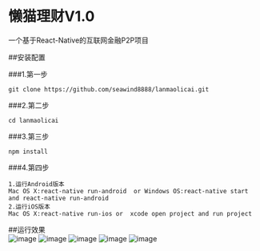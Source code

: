 # 懒猫理财V1.0
一个基于React-Native的互联网金融P2P项目

##安装配置

###1.第一步
```
git clone https://github.com/seawind8888/lanmaolicai.git
```
###2.第二步
```
cd lanmaolicai
```
###3.第三步
```
npm install
```
###4.第四步
```
1.运行Android版本
Mac OS X:react-native run-android  or Windows OS:react-native start and react-native run-android
2.运行iOS版本
Mac OS X:react-native run-ios or  xcode open project and run project
```
##运行效果 
<br/>
 ![image](https://github.com/seawind8888/lanmaolicai/blob/master/screenshot/图片1.png)
 ![image](https://github.com/seawind8888/lanmaolicai/blob/master/screenshot/图片2.png)
 ![image](https://github.com/seawind8888/lanmaolicai/blob/master/screenshot/图片3.png)
 ![image](https://github.com/seawind8888/lanmaolicai/blob/master/screenshot/图片4.png)
 ![image](https://github.com/seawind8888/lanmaolicai/blob/master/screenshot/图片5.png)
